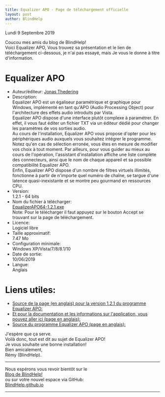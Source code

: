 ```yaml
---
title: Equalizer APO - Page de téléchargement officielle
layout: post
author: BlindHelp
---
```


<footer>Lundi 9 Septembre 2019</footer>


Coucou mes amis du blog de BlindHelp!        
Voici Equalizer APO, Vous trouvez sa présentation et le lien de téléchargement ci-dessous, je n'ai pas essayé, mais Je vous le donne à titre d'information.    

# Equalizer APO #
- Auteur/éditeur: [Jonas Thedering](https://sourceforge.net/u/jthedering/profile/)    
- Description:              
Equalizer APO est un égaliseur paramétrique et graphique pour Windows, implémenté en tant qu'APO (Audio Processing Object) pour l'architecture des effets audio introduits par Vista.    
Equalizer APO dispose d'une interface plutôt complexe à paramétrer. En effet, il vous faut éditer un fichier TXT via un éditeur dédié pour changer les paramètres de vos sorties audio.    
Au cours de l'installation, Equalizer APO vous propose d'opter pour les périphériques audio auxquels vous souhaitez intégrer le programme. Notez qu'en cas de sélection erronée, vous êtes en mesure de modifier vos choix à tout moment. Par ailleurs, pour vous guider au mieux au cours de l'opération, l'assistant d'installation affiche une liste complète des connecteurs, ainsi que le nom de chaque appareil et sa possible compatibilité Equalizer APO.    
Enfin, Equalizer APO dispose d'un nombre de filtres virtuels illimités, fonctionne à partir de n'importe quel numéro de chaîne, se targue d'une latence quasi-inexistante et se montre peu gourmand en ressources CPU.    
- Version:    
1.2.1 - 64 bits     
- Nom du fichier à télécharger:    
[EqualizerAPO64-1.2.1.exe](https://downloads.sourceforge.net/project/equalizerapo/1.2.1/EqualizerAPO64-1.2.1.exe?r=https%3A%2F%2Fsourceforge.net%2Fprojects%2Fequalizerapo%2Ffiles%2Flatest%2Fdownload&ts=1568064581)    
Note: Pour le télécharger il faut appuyez sur le bouton Accept se trouvant sur la page de téléchargement.    
- Licence:    
Logiciel libre    
- Taille approximatif:    
7.47 Mo    
- Configuration minimale:    
Windows XP/Vista/7/8/8.1/10    
- Date de sortie:    
10/06/2019    
- Langue:    
Anglais

# Liens utiles: #

- [Source de la page (en anglais) pour la version  1.2.1 du programme Equalizer APO:](https://sourceforge.net/projects/equalizerapo/files/1.2.1/)
- [Et pour la documentation et les informations sur l'application, vous pouvez aller ici (page en anglais):](https://sourceforge.net/p/equalizerapo/wiki/Documentation/)
- [Source du programme Equalizer APO (page en anglais):](https://sourceforge.net/projects/equalizerapo/)

J'espère que ça serve.    
Voilà donc,  tout est dit au sujet de Equalizer APO!                
Je vous souhaite une bonne installation!         
Bien amicalement,              
Rémy (BlindHelp).

---

Nous espérons vous revoir bientôt sur le      
[Blog de BlindHelp!](http://blindhelp.blogspot.fr/)                    
ou sur  votre nouvel espace via GitHub:                     
[BlindHelp.github.io](https://blindhelp.github.io)                    

---